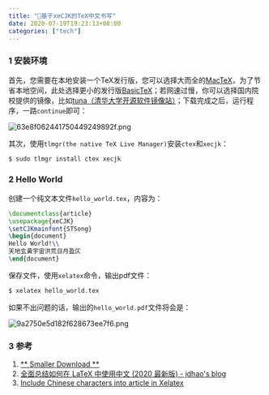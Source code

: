 ```yaml
---
title: "📝基于xeCJK的TeX中文书写"
date: 2020-07-19T19:23:13+08:00
categories: ["tech"]
---
```


### 1 安装环境

首先，您需要在本地安装一个TeX发行版，您可以选择大而全的[MacTeX](https://tug.org/mactex/mactex-download.html)，为了节省本地空间，此处选择更小的发行版[BasicTeX](http://tug.org/cgi-bin/mactex-download/BasicTeX.pkg)；若网速过慢，你可以选择国内院校提供的镜像，比如[tuna（清华大学开源软件镜像站）](https://mirrors.tuna.tsinghua.edu.cn/ctan/systems/mac/mactex/)；下载完成之后，运行程序，一路`continue`即可：

![63e8f062441750449249892f.png](/img/63e8f062441750449249892f.png)

其次，使用`tlmgr(the native TeX Live Manager)`安装`ctex`和`xecjk`：

``` bash
$ sudo tlmgr install ctex xecjk
```

### 2 Hello World

创建一个纯文本文件`hello_world.tex`，内容为：

``` tex
\documentclass{article}
\usepackage{xeCJK}
\setCJKmainfont{STSong}
\begin{document}
Hello World!\\
天地玄黃宇宙洪荒日月盈仄
\end{document}
```

保存文件，使用`xelatex`命令，输出pdf文件：

``` bash
$ xelatex hello_world.tex
```

如果不出问题的话，输出的`hello_world.pdf`文件将会是：

![9a2750e5d182f628673ee7f6.png](/img/9a2750e5d182f628673ee7f6.png)

### 3 参考

1. [** Smaller Download **](https://tug.org/mactex/morepackages.html)
2. [全面总结如何在 LaTeX 中使用中文 (2020 最新版) - jdhao's blog](https://jdhao.github.io/2018/03/29/latex-chinese.zh/)
3. [Include Chinese characters into article in Xelatex](https://tex.stackexchange.com/questions/376420/include-chinese-characters-into-article-in-xelatex)
